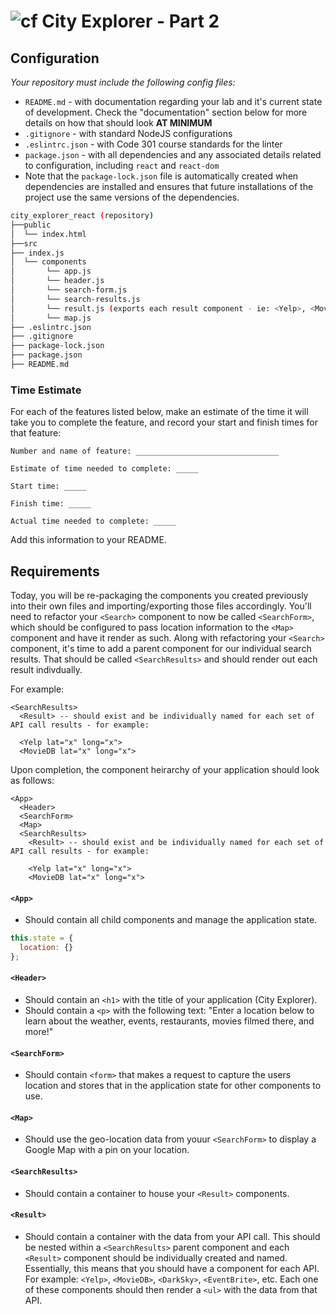 # ![cf](http://i.imgur.com/7v5ASc8.png) City Explorer - Part 2

## Configuration

_Your repository must include the following config files:_
- `README.md` - with documentation regarding your lab and it's current state of development. Check the "documentation" section below for more details on how that should look **AT MINIMUM**
- `.gitignore` - with standard NodeJS configurations
- `.eslintrc.json` - with Code 301 course standards for the linter
- `package.json` - with all dependencies and any associated details related to configuration, including `react` and `react-dom`
- Note that the `package-lock.json` file is automatically created when dependencies are installed and ensures that future installations of the project use the same versions of the dependencies.


```sh
city_explorer_react (repository)
├──public
│  └── index.html
├──src
├── index.js
│  └── components
│       └── app.js
│       └── header.js
│       └── search-form.js
│       └── search-results.js
│       └── result.js (exports each result component - ie: <Yelp>, <MovieDB>)
│       └── map.js
├── .eslintrc.json
├── .gitignore
├── package-lock.json
├── package.json
├── README.md
```
### Time Estimate

For each of the features listed below, make an estimate of the time it will take you to complete the feature, and record your start and finish times for that feature:

```
Number and name of feature: ________________________________

Estimate of time needed to complete: _____

Start time: _____

Finish time: _____

Actual time needed to complete: _____
```

Add this information to your README.

## Requirements
Today, you will be re-packaging the components you created previously into their own files and importing/exporting those files accordingly.  You'll need to refactor your `<Search>` component to now be called `<SearchForm>`, which should be configured to pass location information to the `<Map>` component and have it render as such.  Along with refactoring your `<Search>` component, it's time to add a parent component for our individual search results.  That should be called `<SearchResults>` and should render out each result indivdually.

For example:

```
<SearchResults>
  <Result> -- should exist and be individually named for each set of API call results - for example:

  <Yelp lat="x" long="x">
  <MovieDB lat="x" long="x">
```

Upon completion, the component heirarchy of your application should look as follows:

```
<App>
  <Header>
  <SearchForm>
  <Map>
  <SearchResults>
    <Result> -- should exist and be individually named for each set of API call results - for example:

    <Yelp lat="x" long="x">
    <MovieDB lat="x" long="x">
```

#### `<App>`
* Should contain all child components and manage the application state.

```javascript
this.state = {
  location: {}
};
```

#### `<Header>`
* Should contain an `<h1>` with the title of your application (City Explorer).
* Should contain a `<p>` with the following text: "Enter a location below to learn about the weather, events, restaurants, movies filmed there, and more!"

#### `<SearchForm>`
* Should contain `<form>` that makes a request to capture the users location and stores that in the application state for other components to use.

#### `<Map>`
* Should use the geo-location data from youur `<SearchForm>` to display a Google Map with a pin on your location.

#### `<SearchResults>`
* Should contain a container to house your `<Result>` components.

#### `<Result>`
* Should contain a container with the data from your API call.  This should be nested within a `<SearchResults>` parent component and each `<Result>` component should be individually created and named.  Essentially, this means that you should have a component for each API.  For example:  `<Yelp>`, `<MovieDB>`, `<DarkSky>`, `<EventBrite>`, etc.  Each one of these components should then render a `<ul>` with the data from that API.
